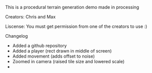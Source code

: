 This is a procedural terrain generation demo made in processing

Creators:
Chris and Max

Liscense:
You must get permission from one of the creators to use :)

Changelog

- Added a github repository
- Added a player (rect drawn in middle of screen)
- Added movement (adds offset to noise)
- Zoomed in camera (raised tile size and lowered scale)
- 
